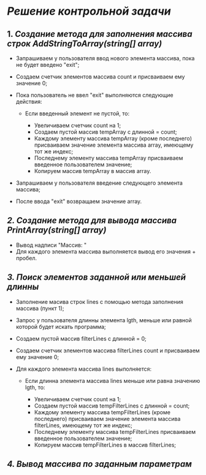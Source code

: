 # ***Решение контрольной задачи***
## 1. *Создание метода для заполнения массива строк AddStringToArray(string[] array)*
* Запрашиваем у пользователя ввод нового элемента массива, пока не будет введено "exit";
* Создаем счетчик элементов массива count и присваиваем ему значение 0;
* Пока пользователь не ввел "exit" выполняются следующие действия:
  
  * Если введенный элемент не пустой, то:

    * Увеличиваем счетчик count на 1;
    * Создаем пустой массив tempArray с длинной = count;
    * Каждому элементу массива tempArray (кроме последнего) присваиваем значение элемента массива array, имеющему тот же индекс;
    * Последнему элементу массива tempArray присваиваем введенное пользователем значение;
    * Копируем массив tempArray в массив array.

* Запрашиваем у пользователя введение следующего элемента массива;
* После ввода "exit" возвращаем значение array.

## *2. Создание метода для вывода массива PrintArray(string[] array)*

* Вывод надписи "Массив: "
* Для каждого элемента массива выполняется вывод его значения + пробел.

## *3. Поиск элементов заданной или меньшей длинны*

* Заполнение масива строк lines с помощью метода заполнения массива (пункт 1);
* Запрос у пользователя длинны элемента lgth, меньше или равной которой будет искать программа;
* Создаем пустой массив filterLines с длинной = 0;
* Создаем счетчик элементов массива filterLines count и присваиваем ему значение 0;
* Для каждого элемента массива lines выполняется:

  * Если длинна элемента массива lines меньше или равна значению lgth, то:
    
    * Увеличиваем счетчик count на 1;
    * Создаем пустой массив tempFilterLines с длинной = count;
    * Каждому элементу массива tempFilterLines (кроме последнего) присваиваем значение элемента массива filterLines, имеющему тот же индекс;
    * Последнему элементу массива tempFilterLines присваиваем введенное пользователем значение;
    * Копируем массив tempFilterLines в массив filterLines;

## *4. Вывод массива по заданным параметрам*